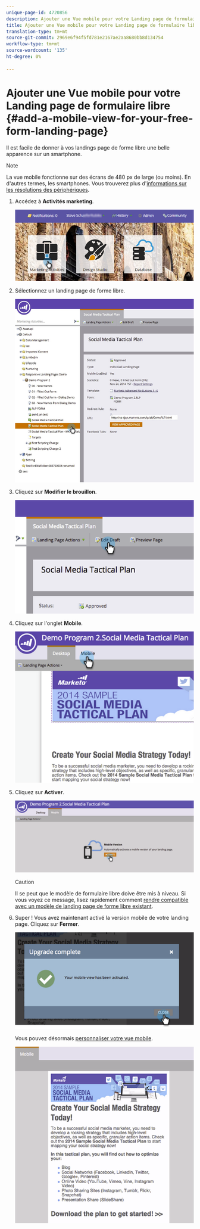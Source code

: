 ```yaml
---
unique-page-id: 4720856
description: Ajouter une Vue mobile pour votre Landing page de formulaire libre - Documentation sur le marketing - Documentation sur les produits
title: Ajouter une Vue mobile pour votre Landing page de formulaire libre
translation-type: tm+mt
source-git-commit: 2969e6f94f5fd781e2167ae2aa8680bb8d134754
workflow-type: tm+mt
source-wordcount: '135'
ht-degree: 0%

---
```



# Ajouter une Vue mobile pour votre Landing page de formulaire libre {#add-a-mobile-view-for-your-free-form-landing-page}

Il est facile de donner à vos landings page de forme libre une belle apparence sur un smartphone.

>[!NOTE]
>
>La vue mobile fonctionne sur des écrans de 480 px de large (ou moins). En d&#39;autres termes, les smartphones. Vous trouverez plus d&#39;[informations sur les résolutions des périphériques](https://mydevice.io/devices/).

1. Accédez à **Activités marketing**.

   ![](assets/login-marketing-activities-3.png)

1. Sélectionnez un landing page de forme libre.

   ![](assets/choose-landing-page.jpg)

1. Cliquez sur **Modifier le brouillon**.

   ![](assets/image2015-1-22-15-3a38-3a12.png)

1. Cliquez sur l&#39;onglet **Mobile**.

   ![](assets/image2015-1-22-16-3a46-3a10.png)

1. Cliquez sur **Activer**.

   ![](assets/image2015-1-22-15-3a48-3a47.png)

   >[!CAUTION]
   >
   >Il se peut que le modèle de formulaire libre doive être mis à niveau. Si vous voyez ce message, lisez rapidement comment [rendre compatible avec un modèle de landing page de forme libre existant](/help/marketo/product-docs/demand-generation/landing-pages/landing-page-templates/make-an-existing-free-form-landing-page-template-mobile-compatible.md).

1. Super ! Vous avez maintenant activé la version mobile de votre landing page. Cliquez sur **Fermer**.

   ![](assets/image2015-1-22-16-3a44-3a37.png)

   Vous pouvez désormais [personnaliser votre vue mobile](/help/marketo/product-docs/demand-generation/landing-pages/free-form-landing-pages/customize-mobile-view-for-your-free-form-landing-page.md).

   ![](assets/image2015-1-22-16-3a47-3a16.png)
